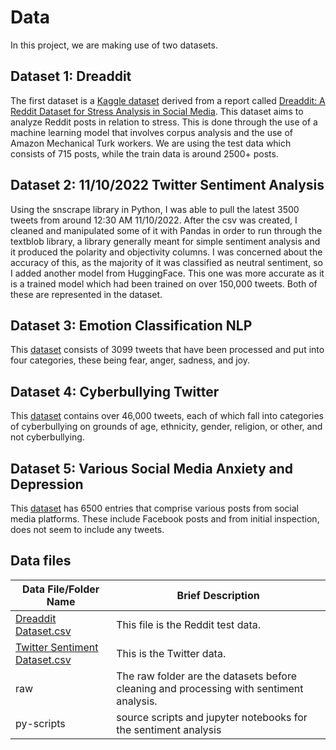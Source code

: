 # Data

In this project, we are making use of two datasets.

## Dataset 1: Dreaddit

The first dataset is a [Kaggle dataset](https://www.kaggle.com/datasets/ruchi798/stress-analysis-in-social-media) derived from a report called [Dreaddit: A Reddit Dataset for Stress Analysis in Social Media](https://aclanthology.org/D19-6213/). This dataset aims to analyze Reddit posts in relation to stress. This is done through the use of a machine learning model that involves corpus analysis and the use of Amazon Mechanical Turk workers. We are using the test data which consists of 715 posts, while the train data is around 2500+ posts.

## Dataset 2: 11/10/2022 Twitter Sentiment Analysis

Using the snscrape library in Python, I was able to pull the latest 3500 tweets from around 12:30 AM 11/10/2022. After the csv was created, I cleaned and manipulated some of it with Pandas in order to run through the textblob library, a library generally meant for simple sentiment analysis and it produced the polarity and objectivity columns. I was concerned about the accuracy of this, as the majority of it was classified as neutral sentiment, so I added another model from HuggingFace. This one was more accurate as it is a trained model which had been trained on over 150,000 tweets. Both of these are represented in the dataset.

## Dataset 3: Emotion Classification NLP

This [dataset]((https://www.kaggle.com/datasets/anjaneyatripathi/emotion-classification-nlp)) consists of 3099 tweets that have been processed and put into four categories, these being fear, anger, sadness, and joy.

## Dataset 4: Cyberbullying Twitter

This [dataset](https://www.kaggle.com/datasets/andrewmvd/cyberbullying-classification) contains over 46,000 tweets, each of which fall into categories of cyberbullying on grounds of age, ethnicity, gender, religion, or other, and not cyberbullying.

## Dataset 5: Various Social Media Anxiety and Depression

This [dataset](https://www.kaggle.com/datasets/sahasourav17/students-anxiety-and-depression-dataset) has 6500 entries that comprise various posts from social media platforms. These include Facebook posts and from initial inspection, does not seem to include any tweets.

## Data files
|Data File/Folder Name | Brief Description|
|---------------| -----------------|
|[Dreaddit Dataset.csv](./Dreaddit-Dataset.csv) | This file is the Reddit test data.
|[Twitter Sentiment Dataset.csv](./Twitter-Sentiment-Dataset.csv) | This is the Twitter data.
| raw | The raw folder are the datasets before cleaning and processing with sentiment analysis.
| py-scripts | source scripts and jupyter notebooks for the sentiment analysis
